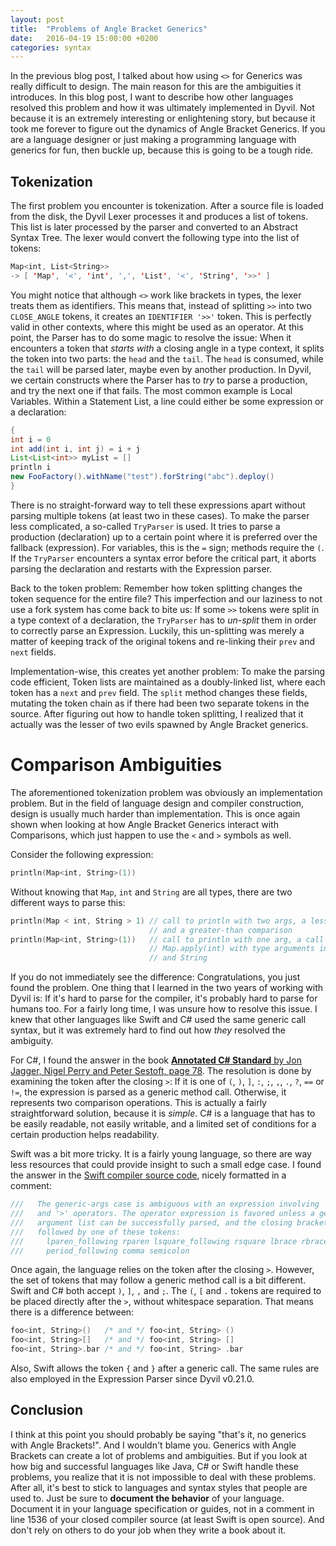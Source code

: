```yaml
---
layout: post
title:  "Problems of Angle Bracket Generics"
date:   2016-04-19 15:00:00 +0200
categories: syntax
---
```


In the previous blog post, I talked about how using `<>` for Generics was really difficult to design. The main reason
for this are the ambiguities it introduces. In this blog post, I want to describe how other languages resolved this
problem and how it was ultimately implemented in Dyvil. Not because it is an extremely interesting or enlightening
story, but because it took me forever to figure out the dynamics of Angle Bracket Generics. If you are a language
designer or just making a programming language with generics for fun, then buckle up, because this is going to be a
tough ride.

## Tokenization

The first problem you encounter is tokenization. After a source file is loaded from the disk, the Dyvil Lexer processes
it and produces a list of tokens. This list is later  processed by the parser and converted to an Abstract Syntax Tree.
The lexer would convert the following type into the list of tokens:

```swift
Map<int, List<String>>
-> [ 'Map', '<', 'int', ',', 'List', '<', 'String', '>>' ]
```

You might notice that although `<>` work like brackets in types, the lexer treats them as identifiers. This means that,
instead of splitting `>>` into two `CLOSE_ANGLE` tokens, it creates an `IDENTIFIER '>>'` token. This is perfectly valid
in other contexts, where this might be used as an operator. At this point, the Parser has to do some magic to resolve
the issue: When it encounters a token that *starts with* a closing angle in a type context, it splits the token into two
parts: the `head` and the `tail`. The `head` is consumed, while the `tail` will be parsed later, maybe even by another
production. In Dyvil, we certain constructs where the Parser has to *try* to parse a production, and try the next one if
that fails. The most common example is Local Variables. Within a Statement List, a line could either be some expression
or a declaration:

```java
{
int i = 0
int add(int i, int j) = i + j
List<List<int>> myList = []
println i
new FooFactory().withName("test").forString("abc").deploy()
}
```

There is no straight-forward way to tell these expressions apart without parsing multiple tokens (at least two in these
cases). To make the parser less complicated, a so-called `TryParser` is used. It tries to parse a production
(declaration) up to a certain point where it is preferred over the fallback (expression). For variables, this is the `=`
sign; methods require the `(`. If the `TryParser` encounters a syntax error before the critical part, it aborts parsing
the declaration and restarts with the Expression parser.

Back to the token problem: Remember how token splitting changes the token sequence for the entire file? This
imperfection and our laziness to not use a fork system has come back to bite us: If some `>>` tokens were split in a
type context of a declaration, the `TryParser` has to *un-split* them in order to correctly parse an Expression.
Luckily, this un-splitting was merely a matter of keeping track of the original tokens and re-linking their `prev` and
`next` fields.

Implementation-wise, this creates yet another problem: To make the parsing code efficient, Token lists are maintained as
a doubly-linked list, where each token has a `next` and `prev` field. The `split` method changes these fields, mutating
the token chain as if there had been two separate tokens in the source. After figuring out how to handle token
splitting, I realized that it actually was the lesser of two evils spawned by Angle Bracket generics.

# Comparison Ambiguities

The aforementioned tokenization problem was obviously an implementation problem. But in the field of language design and
compiler construction, design is usually much harder than implementation. This is once again shown when looking at how
Angle Bracket Generics interact with Comparisons, which just happen to use the `<` and `>` symbols as well.

Consider the following expression:

```swift
println(Map<int, String>(1))
```

Without knowing that `Map`, `int` and `String` are all types, there are two different ways to parse this:

```swift
println(Map < int, String > 1) // call to println with two args, a less-than
                               // and a greater-than comparison
println(Map<int, String>(1))   // call to println with one arg, a call to
                               // Map.apply(int) with type arguments int
                               // and String
```

If you do not immediately see the difference: Congratulations, you just found the problem. One thing that I learned in
the two years of working with Dyvil is: If it's hard to parse for the compiler, it's probably hard to parse for humans
too. For a fairly long time, I was unsure how to resolve this issue. I knew that other languages like Swift and C# used
the same generic call syntax, but it was extremely hard to find out how *they* resolved the ambiguity.

For C#, I found the answer in the book [**Annotated C# Standard** by Jon Jagger, Nigel Perry and Peter Sestoft, page 78][1].
The resolution is done by examining the token after the closing `>`: If it is one of `(`, `)`, `]`, `:`, `;`, `,`, `.`,
`?`, `==` or `!=`, the expression is parsed as a generic method call. Otherwise, it represents two comparison operations.
This is actually a fairly straightforward solution, because it is *simple*. C# is a language that has to be easily
readable, not easily writable, and a limited set of conditions for a certain production helps readability.

Swift was a bit more tricky. It is a fairly young language, so there are way less resources that could provide insight
to such a small edge case. I found the answer in the [Swift compiler source code][2], nicely formatted in a comment:

```cpp
///   The generic-args case is ambiguous with an expression involving '<'
///   and '>' operators. The operator expression is favored unless a generic
///   argument list can be successfully parsed, and the closing bracket is
///   followed by one of these tokens:
///     lparen_following rparen lsquare_following rsquare lbrace rbrace
///     period_following comma semicolon
```

Once again, the language relies on the token after the closing `>`. However, the set of tokens that may follow a generic
method call is a bit different. Swift and C# both accept `)`, `]`, `,` and `;`. The `(`, `[` and `.` tokens are required
to be placed directly after the `>`, without whitespace separation. That means there is a difference between:

```swift
foo<int, String>()   /* and */ foo<int, String> ()
foo<int, String>[]   /* and */ foo<int, String> []
foo<int, String>.bar /* and */ foo<int, String> .bar
```

Also, Swift allows the token `{` and `}` after a generic call. The same rules are also employed in the Expression Parser
since Dyvil v0.21.0.

## Conclusion

I think at this point you should probably be saying "that's it, no generics with Angle Brackets!". And I wouldn't blame
you. Generics with Angle Brackets can create a lot of problems and ambiguities. But if you look at how big and
successful languages like Java, C# or Swift handle these problems, you realize that it is not impossible to deal with
these problems. After all, it's best to stick to languages and syntax styles that people are used to. Just be sure to
**document the behavior** of your language. Document it in your language specification or guides, not in a comment in
line 1536 of your closed compiler source (at least Swift is open source). And don't rely on others to do your job when
they write a book about it.

[1]: https://books.google.de/books?id=g6axWRRpJZwC&lpg=PA78&dq=c%23%20generic%20argument%20ambiguities&hl=de&pg=PA78#v=onepage&q&f=false
[2]: https://github.com/apple/swift/blob/swift-2.2-RELEASE/lib/Parse/ParseExpr.cpp#L1533
